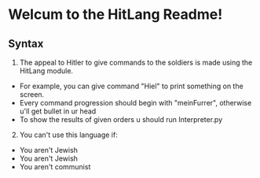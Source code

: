 # Welcum to the HitLang Readme!
## Syntax
1. The appeal to Hitler to give commands to the soldiers is made using the HitLang module.
 - For example, you can give command "Hiel" to print something on the screen.
 - Every command progression should begin with "meinFurrer", otherwise u'll get bullet in ur head
 - To show the results of given orders u should run Interpreter.py
2. You can't use this language if:
 - You aren't Jewish
 - You aren't Jewish
 - You aren't communist
